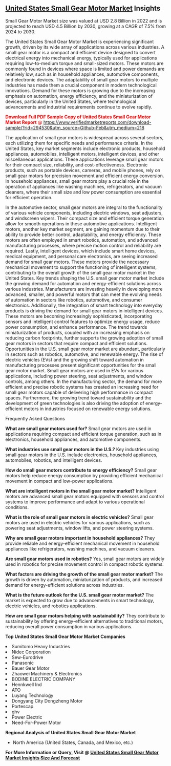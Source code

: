 <h2><a href="https://www.verifiedmarketreports.com/download-sample/?rid=294530&amp;utm_source=Github-Feb&amp;utm_medium=218" target="_blank">United States Small Gear Motor Market</a> Insights</h2><p>Small Gear Motor Market size was valued at USD 2.8 Billion in 2022 and is projected to reach USD 4.5 Billion by 2030, growing at a CAGR of 7.5% from 2024 to 2030.</p><p><p>The United States Small Gear Motor Market is experiencing significant growth, driven by its wide array of applications across various industries. A small gear motor is a compact and efficient device designed to convert electrical energy into mechanical energy, typically used for applications requiring low-to-medium torque and small-sized motors. These motors are commonly found in devices where space is limited and power demands are relatively low, such as in household appliances, automotive components, and electronic devices. The adaptability of small gear motors to multiple industries has made them a crucial component in modern technological innovations. Demand for these motors is growing due to the increasing emphasis on automation, energy efficiency, and the miniaturization of devices, particularly in the United States, where technological advancements and industrial requirements continue to evolve rapidly. <p><span class=""><span style="color: #ff0000;"><strong>Download Full PDF Sample Copy of United States Small Gear Motor Market Report</strong> @ </span><a href="https://www.verifiedmarketreports.com/download-sample/?rid=294530&amp;utm_source=Github-Feb&amp;utm_medium=218" target="_blank">https://www.verifiedmarketreports.com/download-sample/?rid=294530&amp;utm_source=Github-Feb&amp;utm_medium=218</a></span></p> The application of small gear motors is widespread across several sectors, each utilizing them for specific needs and performance criteria. In the United States, key market segments include electronic products, household appliances, automobiles, intelligent motors, intelligent devices, and other miscellaneous applications. These applications leverage small gear motors for their compact size, reliability, and cost-effectiveness. Electronic products, such as portable devices, cameras, and mobile phones, rely on small gear motors for precision movement and efficient energy conversion. In household appliances, small gear motors play a crucial role in the operation of appliances like washing machines, refrigerators, and vacuum cleaners, where their small size and low power consumption are essential for efficient operation. <p>In the automotive sector, small gear motors are integral to the functionality of various vehicle components, including electric windows, seat adjusters, and windscreen wipers. Their compact size and efficient torque generation allow for smooth operations in these automotive applications. Intelligent motors, another key market segment, are gaining momentum due to their ability to provide better control, adaptability, and energy efficiency. These motors are often employed in smart robotics, automation, and advanced manufacturing processes, where precise motion control and reliability are required. Lastly, intelligent devices, which include smart home devices, medical equipment, and personal care electronics, are seeing increased demand for small gear motors. These motors provide the necessary mechanical movement to support the functioning of intelligent systems, contributing to the overall growth of the small gear motor market in the United States. Key trends shaping the U.S. small gear motor market include the growing demand for automation and energy-efficient solutions across various industries. Manufacturers are investing heavily in developing more advanced, smaller, and powerful motors that can meet the evolving needs of automation in sectors like robotics, automotive, and consumer electronics. Additionally, the integration of smart technology into everyday products is driving the demand for small gear motors in intelligent devices. These motors are becoming increasingly sophisticated, incorporating sensors and intelligent control features to optimize energy usage, reduce power consumption, and enhance performance. The trend towards miniaturization of products, coupled with an increasing emphasis on reducing carbon footprints, further supports the growing adoption of small gear motors in sectors that require compact and efficient solutions. Opportunities in the U.S. small gear motor market are abundant, particularly in sectors such as robotics, automotive, and renewable energy. The rise of electric vehicles (EVs) and the growing shift toward automation in manufacturing processes present significant opportunities for the small gear motor market. Small gear motors are used in EVs for various applications, including power steering, seat adjustments, and window controls, among others. In the manufacturing sector, the demand for more efficient and precise robotic systems has created an increasing need for small gear motors capable of delivering high performance in compact spaces. Furthermore, the growing trend toward sustainability and the development of green technologies is also driving the adoption of energy-efficient motors in industries focused on renewable energy solutions. <p>Frequently Asked Questions</p> <p><strong>What are small gear motors used for?</strong> Small gear motors are used in applications requiring compact and efficient torque generation, such as in electronics, household appliances, and automotive components.</p> <p><strong>What industries use small gear motors in the U.S.?</strong> Key industries using small gear motors in the U.S. include electronics, household appliances, automobiles, robotics, and intelligent devices.</p> <p><strong>How do small gear motors contribute to energy efficiency?</strong> Small gear motors help reduce energy consumption by providing efficient mechanical movement in compact and low-power applications.</p> <p><strong>What are intelligent motors in the small gear motor market?</strong> Intelligent motors are advanced small gear motors equipped with sensors and control systems to improve performance and adapt to various operational conditions.</p> <p><strong>What is the role of small gear motors in electric vehicles?</strong> Small gear motors are used in electric vehicles for various applications, such as powering seat adjustments, window lifts, and power steering systems.</p> <p><strong>Why are small gear motors important in household appliances?</strong> They provide reliable and energy-efficient mechanical movement in household appliances like refrigerators, washing machines, and vacuum cleaners.</p> <p><strong>Are small gear motors used in robotics?</strong> Yes, small gear motors are widely used in robotics for precise movement control in compact robotic systems.</p> <p><strong>What factors are driving the growth of the small gear motor market?</strong> The growth is driven by automation, miniaturization of products, and increased demand for energy-efficient solutions across industries.</p> <p><strong>What is the future outlook for the U.S. small gear motor market?</strong> The market is expected to grow due to advancements in smart technology, electric vehicles, and robotics applications.</p> <p><strong>How are small gear motors helping with sustainability?</strong> They contribute to sustainability by offering energy-efficient alternatives to traditional motors, reducing overall power consumption in various applications.</p></p><p><strong>Top United States Small Gear Motor Market Companies</strong></p><div data-test-id=""><p><li>Sumitomo Heavy Industries</li><li> Nidec Corporation</li><li> Sew-Eurodrive</li><li> Panasonic</li><li> Bauer Gear Motor</li><li> Zhaowei Machinery & Electronics</li><li> BODINE ELECTRIC COMPANY</li><li> Hennkwell Ind</li><li> ATO</li><li> Luyang Technology</li><li> Dongyang City Dongzheng Motor</li><li> Portescap</li><li> ghv</li><li> Power Electric</li><li> Need-For-Power Motor</li></p><div><strong>Regional Analysis of&nbsp;United States Small Gear Motor Market</strong></div><ul><li dir="ltr"><p dir="ltr">North America&nbsp;(United States, Canada, and Mexico, etc.)</p></li></ul><p><strong>For More Information or Query, Visit @&nbsp;</strong><strong><a href="https://www.verifiedmarketreports.com/product/small-gear-motor-market/?utm_source=Github-Feb&amp;utm_medium=218" target="_blank">United States Small Gear Motor Market Insights Size And Forecast</a></strong></p></div>
